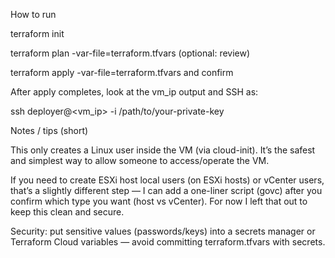 How to run

terraform init

terraform plan -var-file=terraform.tfvars (optional: review)

terraform apply -var-file=terraform.tfvars and confirm

After apply completes, look at the vm_ip output and SSH as:

ssh deployer@<vm_ip> -i /path/to/your-private-key

Notes / tips (short)

This only creates a Linux user inside the VM (via cloud-init). It’s the safest and simplest way to allow someone to access/operate the VM.

If you need to create ESXi host local users (on ESXi hosts) or vCenter users, that’s a slightly different step — I can add a one-liner script (govc) after you confirm which type you want (host vs vCenter). For now I left that out to keep this clean and secure.

Security: put sensitive values (passwords/keys) into a secrets manager or Terraform Cloud variables — avoid committing terraform.tfvars with secrets.